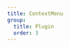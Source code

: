 ```yaml
---
title: ContextMenu
group:
  title: Plugin
  order: 3
---
```


<code src="../../../examples/plugin/context-menu" compact background="#f6f7f9" />
